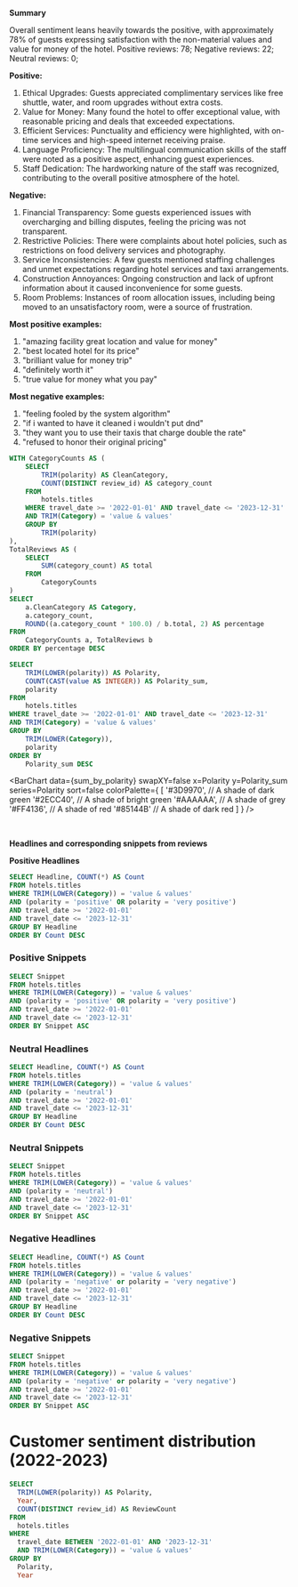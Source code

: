 <script>
  import noindex from '../../components/noindex.svelte';
</script>

**Summary**

Overall sentiment leans heavily towards the positive, with approximately 78% of guests expressing satisfaction with the non-material values and value for money of the hotel. Positive reviews: 78; Negative reviews: 22; Neutral reviews: 0;



**Positive:**

1. Ethical Upgrades: Guests appreciated complimentary services like free shuttle, water, and room upgrades without extra costs.
2. Value for Money: Many found the hotel to offer exceptional value, with reasonable pricing and deals that exceeded expectations.
3. Efficient Services: Punctuality and efficiency were highlighted, with on-time services and high-speed internet receiving praise.
4. Language Proficiency: The multilingual communication skills of the staff were noted as a positive aspect, enhancing guest experiences.
5. Staff Dedication: The hardworking nature of the staff was recognized, contributing to the overall positive atmosphere of the hotel.

**Negative:**
1. Financial Transparency: Some guests experienced issues with overcharging and billing disputes, feeling the pricing was not transparent.
2. Restrictive Policies: There were complaints about hotel policies, such as restrictions on food delivery services and photography.
3. Service Inconsistencies: A few guests mentioned staffing challenges and unmet expectations regarding hotel services and taxi arrangements.
4. Construction Annoyances: Ongoing construction and lack of upfront information about it caused inconvenience for some guests.
5. Room Problems: Instances of room allocation issues, including being moved to an unsatisfactory room, were a source of frustration.

**Most positive examples:**
1. "amazing facility great location and value for money"
2. "best located hotel for its price"
3. "brilliant value for money trip"
4. "definitely worth it"
5. "true value for money what you pay"

**Most negative examples:**
1. "feeling fooled by the system algorithm"
2. "if i wanted to have it cleaned i wouldn't put dnd"
3. "they want you to use their taxis that charge double the rate"
4. "refused to honor their original pricing"

```sql polarity_proportions
WITH CategoryCounts AS (
    SELECT
        TRIM(polarity) AS CleanCategory,
        COUNT(DISTINCT review_id) AS category_count
    FROM
        hotels.titles
    WHERE travel_date >= '2022-01-01' AND travel_date <= '2023-12-31'
    AND TRIM(Category) = 'value & values'
    GROUP BY
        TRIM(polarity)
),
TotalReviews AS (
    SELECT
        SUM(category_count) AS total
    FROM
        CategoryCounts
)
SELECT
    a.CleanCategory AS Category,
    a.category_count,
    ROUND((a.category_count * 100.0) / b.total, 2) AS percentage
FROM
    CategoryCounts a, TotalReviews b
ORDER BY percentage DESC
```

```sql sum_by_polarity
SELECT
    TRIM(LOWER(polarity)) AS Polarity,
    COUNT(CAST(value AS INTEGER)) AS Polarity_sum,
    polarity
FROM
    hotels.titles
WHERE travel_date >= '2022-01-01' AND travel_date <= '2023-12-31'
AND TRIM(Category) = 'value & values'
GROUP BY
    TRIM(LOWER(Category)),
    polarity
ORDER BY
    Polarity_sum DESC
```

<BarChart 
    data={sum_by_polarity} 
    swapXY=false
    x=Polarity
    y=Polarity_sum 
    series=Polarity
    sort=false
    colorPalette={
        [
        '#3D9970',  // A shade of dark green
        '#2ECC40',      // A shade of bright green
        '#AAAAAA',       // A shade of grey
        '#FF4136',      // A shade of red
        '#85144B'  // A shade of dark red
        ]
    }
/>

<br>


**Headlines and corresponding snippets from reviews**

**Positive Headlines**
```sql positive_headlines
SELECT Headline, COUNT(*) AS Count
FROM hotels.titles
WHERE TRIM(LOWER(Category)) = 'value & values'
AND (polarity = 'positive' OR polarity = 'very positive')
AND travel_date >= '2022-01-01' 
AND travel_date <= '2023-12-31'
GROUP BY Headline
ORDER BY Count DESC
```
<DataTable data="{positive_headlines}" search="true" rows=40 rowShading=true/>

### Positive Snippets
```sql positive_snippets
SELECT Snippet
FROM hotels.titles
WHERE TRIM(LOWER(Category)) = 'value & values'
AND (polarity = 'positive' OR polarity = 'very positive')
AND travel_date >= '2022-01-01' 
AND travel_date <= '2023-12-31'
ORDER BY Snippet ASC
```

<DataTable data="{positive_snippets}" search="true" rows=15 rowShading=true/>

### Neutral Headlines
```sql neutral_headlines
SELECT Headline, COUNT(*) AS Count
FROM hotels.titles
WHERE TRIM(LOWER(Category)) = 'value & values'
AND (polarity = 'neutral')
AND travel_date >= '2022-01-01' 
AND travel_date <= '2023-12-31'
GROUP BY Headline
ORDER BY Count DESC
```
<DataTable data="{neutral_headlines}" search="true" rows=40 rowShading=true/>

### Neutral Snippets
```sql neutral_snippets
SELECT Snippet
FROM hotels.titles
WHERE TRIM(LOWER(Category)) = 'value & values'
AND (polarity = 'neutral')
AND travel_date >= '2022-01-01' 
AND travel_date <= '2023-12-31'
ORDER BY Snippet ASC
```

<DataTable data="{neutral_snippets}" search="true" rows=15 rowShading=true/>

### Negative Headlines
```sql negative_headlines
SELECT Headline, COUNT(*) AS Count
FROM hotels.titles
WHERE TRIM(LOWER(Category)) = 'value & values'
AND (polarity = 'negative' or polarity = 'very negative')
AND travel_date >= '2022-01-01' 
AND travel_date <= '2023-12-31'
GROUP BY Headline
ORDER BY Count DESC
```
<DataTable data="{negative_headlines}" search="true" rows=40 rowShading=true/>

### Negative Snippets
```sql negative_snippets
SELECT Snippet
FROM hotels.titles
WHERE TRIM(LOWER(Category)) = 'value & values'
AND (polarity = 'negative' or polarity = 'very negative')
AND travel_date >= '2022-01-01' 
AND travel_date <= '2023-12-31'
ORDER BY Snippet ASC
```

<DataTable data="{negative_snippets}" search="true" rows=15 rowShading=true/>


# Customer sentiment distribution (2022-2023)

```sql sentiment_distribution
SELECT
  TRIM(LOWER(polarity)) AS Polarity,
  Year,
  COUNT(DISTINCT review_id) AS ReviewCount
FROM
  hotels.titles
WHERE
  travel_date BETWEEN '2022-01-01' AND '2023-12-31'
  AND TRIM(LOWER(Category)) = 'value & values'
GROUP BY
  Polarity,
  Year

```

<BarChart 
    data={sentiment_distribution} 
    x="Polarity" 
    y="ReviewCount"
    series="Year" 
    groupBy="Year" 
    type="grouped"
/>